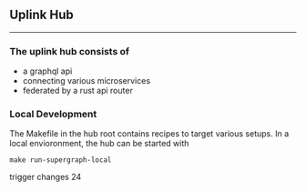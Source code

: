 ## Uplink Hub
---

### The uplink hub consists of 

- a graphql api
- connecting various microservices
- federated by a rust api router

### Local Development

The Makefile in the hub root contains recipes to target various setups. In a local envioronment, the hub can be started with 

```
make run-supergraph-local
```

trigger changes 24

